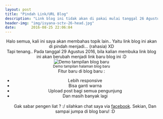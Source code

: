 ```yaml
---
layout: post
title: "Pindah Link/URL Blog"
description: "Link blog ini tidak akan di pakai mulai tanggal 26 Agustus 2016"
header-img: "img/isyana-sctv-26-head.jpg"
date:       2016-08-25 22:06:84
---
```


<div id="body" align="center">
Halo semua, kali ini saya akan membahas topik lain.. Yaitu link blog ini akan di pindah menjadi... (rahasia) XD<br/>
Tapi tenang.. Pada tanggal 29 Agustus 2016, bila kalian membuka link blog ini akan berubah menjadi link baru blog ini :D<br/>
<img src="/articles/img/baru.jpg" title="Demo tampilan blog baru"/><br/>
<small>Demo tampilan halaman blog baru</small><br/>
Fitur baru di blog baru : 
<ul>
    <li>Lebih responsive</li>
    <li>Bisa ganti warna</li>
    <li>Upload post bagi semua pengunjung</li>
    <li>Dan masih banyak lagi</li>
</li><br/>
Gak sabar pengen liat ? :/ silahkan chat saya via <a href="https://facebook.com/nfiarts">facebook</a>.
Sekian, Dan sampai jumpa di blog baru! :D
